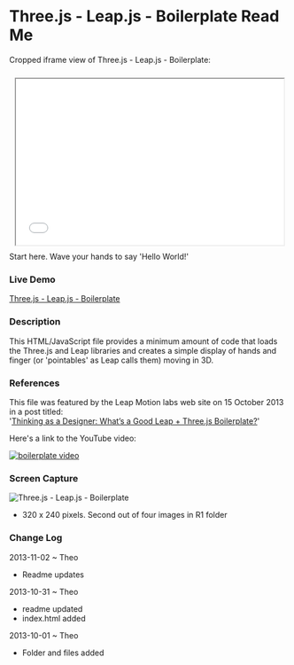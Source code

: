 Three.js - Leap.js - Boilerplate Read Me
========================================

Cropped iframe view of Three.js - Leap.js - Boilerplate:
<iframe src=r2/leap-threejs-boilerplate.html width=96% height=300px style=margin:2% ></iframe>
Start here. Wave your hands to say 'Hello World!'

### Live Demo

[Three.js - Leap.js - Boilerplate](http://jaanga.github.io/gestification/cookbook/boilerplate/r1/leap-threejs-boilerplate.html)

### Description

This HTML/JavaScript file provides a minimum amount of code that loads the Three.js and Leap libraries and creates a simple display of hands and finger (or 'pointables' as Leap calls them) moving in 3D. 


### References

This file was featured by the Leap Motion labs web site on 15 October 2013 in a post titled:  
'[Thinking as a Designer: What’s a Good Leap + Three.js Boilerplate?](http://labs.leapmotion.com/post/64166391272/thinking-as-a-designer-whats-a-good-leap-three-js])'

Here's a link to the YouTube video:

<a href="http://www.youtube.com/watch?feature=player_embedded&v=gLxXUcSJyJw" target="_blank">
<img src="http://img.youtube.com/vi/gLxXUcSJyJw/0.jpg" alt="boilerplate video" />
</a>


### Screen Capture

![Three.js - Leap.js - Boilerplate](http://jaanga.github.io/gestification/cookbook/boilerplate/r1/leap-threejs-boilerplate-screen-grab-320x240.png)

* 320 x 240 pixels. Second out of four images in R1 folder

### Change Log

2013-11-02 ~ Theo

* Readme updates

2013-10-31 ~ Theo  

* readme updated
* index.html added
 
2013-10-01 ~ Theo
  
* Folder and files added